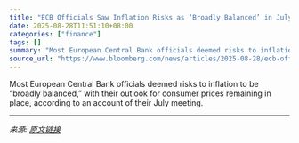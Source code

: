 ```yaml
---
title: "ECB Officials Saw Inflation Risks as ‘Broadly Balanced’ in July"
date: 2025-08-28T11:51:10+08:00
categories: ["finance"]
tags: []
summary: "Most European Central Bank officials deemed risks to inflation to be “broadly balanced,” with their outlook for consumer prices remaining in place, according to an account of their July meeting."
source_url: "https://www.bloomberg.com/news/articles/2025-08-28/ecb-officials-saw-inflation-risks-as-broadly-balanced-in-july"
---
```


Most European Central Bank officials deemed risks to inflation to be “broadly balanced,” with their outlook for consumer prices remaining in place, according to an account of their July meeting.

---

*来源: [原文链接](https://www.bloomberg.com/news/articles/2025-08-28/ecb-officials-saw-inflation-risks-as-broadly-balanced-in-july)*
